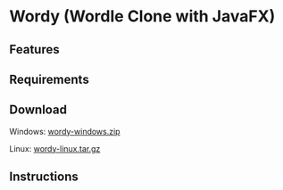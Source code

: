 # Wordy (Wordle Clone with JavaFX)



## Features

## Requirements

## Download

Windows: [wordy-windows.zip](https://github.com/rstacks/wordy/raw/main/windows.zip)

Linux: [wordy-linux.tar.gz](https://github.com/rstacks/wordy/raw/main/linux.tar.gz)

## Instructions



